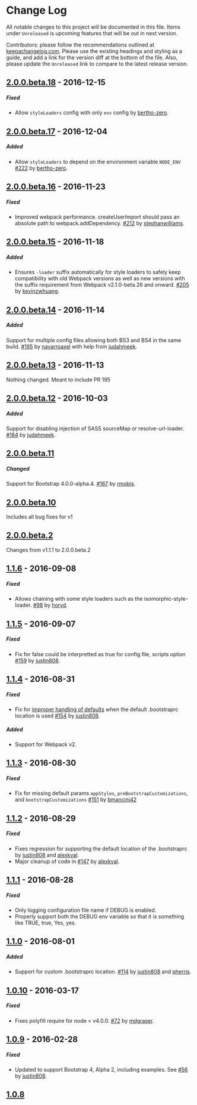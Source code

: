 # Change Log
All notable changes to this project will be documented in this file. Items under `Unreleased` is upcoming features that will be out in next version.

Contributors: please follow the recommendations outlined at [keepachangelog.com](http://keepachangelog.com/). Please use the existing headings and styling as a guide, and add a link for the version diff at the bottom of the file. Also, please update the `Unreleased` link to compare to the latest release version.

## [2.0.0.beta.18] - 2016-12-15
##### Fixed
- Allow `styleLoaders` config with only `env` config by [bertho-zero](https://github.com/bertho-zero).

## [2.0.0.beta.17] - 2016-12-04
##### Added
- Allow `styleLoaders` to depend on the environment variable `NODE_ENV` [#222](https://github.com/shakacode/bootstrap-loader/pull/222) by [bertho-zero](https://github.com/bertho-zero).

## [2.0.0.beta.16] - 2016-11-23
##### Fixed
- Improved webpack performance. createUserImport should pass an absolute path to webpack.addDependency. [#212](https://github.com/shakacode/bootstrap-loader/pull/212) by [stephanwilliams](https://github.com/stephanwilliams).

## [2.0.0.beta.15] - 2016-11-18
##### Added
- Ensures `-loader` suffix automatically for style loaders to safely keep compatibility with old Webpack versions as well as new versions with the suffix requirement from Webpack v2.1.0-beta.26 and onward. [#205](https://github.com/shakacode/bootstrap-loader/pull/205) by [kevinzwhuang](https://github.com/kevinzwhuang).

## [2.0.0.beta.14] - 2016-11-14
##### Added
Support for multiple config files allowing both BS3 and BS4 in the same build. [#195](https://github.com/shakacode/bootstrap-loader/pull/195) by [navarroaxel](https://github.com/navarroaxel) with help from [judahmeek](https://github.com/judahmeek).

## [2.0.0.beta.13] - 2016-11-13
Nothing changed. Meant to include PR 195

## [2.0.0.beta.12] - 2016-10-03
##### Added
Support for disabling injection of SASS sourceMap or resolve-url-loader. [#184](https://github.com/shakacode/bootstrap-loader/pull/184) by [judahmeek](https://github.com/judahmeek).

## [2.0.0.beta.11]
##### Changed
Support for Bootstrap 4.0.0-alpha.4. [#167](https://github.com/shakacode/bootstrap-loader/pull/167/files) by [rmobis](https://github.com/rmobis).

## [2.0.0.beta.10]
Includes all bug fixes for v1

## [2.0.0.beta.2]
Changes from v1.1.1 to 2.0.0.beta.2

## [1.1.6] - 2016-09-08
##### Fixed
- Allows chaining with some style loaders such as the isomorphic-style-loader. [#98](https://github.com/shakacode/bootstrap-loader/pulls/98) by [horyd](https://github.com/horyd).

## [1.1.5] - 2016-09-07
##### Fixed
- Fix for false could be interpretted as true for config file, scripts option [#159](https://github.com/shakacode/bootstrap-loader/pulls/159) by [justin808](https://github.com/justin808).

## [1.1.4] - 2016-08-31
##### Fixed
- Fix for [improper handling of defaults](https://github.com/shakacode/bootstrap-loader/issues/152) when the default .bootstraprc location is used [#154](https://github.com/shakacode/bootstrap-loader/issues/154) by [justin808](https://github.com/justin808).

##### Added
- Support for Webpack v2.

## [1.1.3] - 2016-08-30
##### Fixed
- Fix for missing default params `appStyles`, `preBootstrapCustomizations`, and `bootstrapCustomizations` [#151](https://github.com/shakacode/bootstrap-loader/issues/151) by [bmancini42](https://github.com/bmancini42)

## [1.1.2] - 2016-08-29
##### Fixed
- Fixes regression for supporting the default location of the .bootstraprc by [justin808](https://github.com/justin808) and [alexkval](https://github.com/alexkval).
- Major cleanup of code in [#147](https://github.com/shakacode/bootstrap-loader/pull/147) by [alexkval](https://github.com/alexkval).

## [1.1.1] - 2016-08-28
##### Fixed
- Only logging configuration file name if DEBUG is enabled.
- Properly support both the DEBUG env variable so that it is something like TRUE, true, Yes, yes.

## [1.1.0] - 2016-08-01
##### Added
- Support for custom .bootstraprc location. [#114](https://github.com/shakacode/bootstrap-loader/pull/114) by [justin808](https://github.com/justin808) and [pherris](https://github.com/pherris).

## [1.0.10] - 2016-03-17
##### Fixed
- Fixes polyfill require for node < v4.0.0. [#72](https://github.com/shakacode/bootstrap-loader/pull/72) by [mdgraser](https://github.com/mdgraser).

## [1.0.9] - 2016-02-28
##### Fixed
- Updated to support Bootstrap 4, Alpha 2, including examples. See [#56](https://github.com/shakacode/bootstrap-loader/pull/56) by [justin808](https://github.com/justin808).

## [1.0.8]

[Unreleased]: https://github.com/shakacode/bootstrap-loader/compare/2.0.0-beta.18...master
[2.0.0.beta.18]: https://github.com/shakacode/bootstrap-loader/compare/2.0.0-beta.17...2.0.0-beta.18
[2.0.0.beta.17]: https://github.com/shakacode/bootstrap-loader/compare/2.0.0-beta.16...2.0.0-beta.17
[2.0.0.beta.16]: https://github.com/shakacode/bootstrap-loader/compare/2.0.0-beta.15...2.0.0-beta.16
[2.0.0.beta.15]: https://github.com/shakacode/bootstrap-loader/compare/2.0.0-beta.14...2.0.0-beta.15
[2.0.0.beta.14]: https://github.com/shakacode/bootstrap-loader/compare/2.0.0-beta.13...2.0.0-beta.14
[2.0.0.beta.13]: https://github.com/shakacode/bootstrap-loader/compare/2.0.0-beta.12...2.0.0-beta.13
[2.0.0.beta.12]: https://github.com/shakacode/bootstrap-loader/compare/2.0.0-beta.11...2.0.0-beta.12
[2.0.0.beta.11]: https://github.com/shakacode/bootstrap-loader/compare/2.0.0-beta.10...2.0.0-beta.11
[2.0.0.beta.10]: https://github.com/shakacode/bootstrap-loader/compare/v2.0.0-beta.2...2.0.0-beta.10
[2.0.0.beta.2]: https://github.com/shakacode/bootstrap-loader/compare/1.1.0...v2.0.0-beta.2
[1.1.6]: https://github.com/shakacode/bootstrap-loader/compare/1.1.5...1.1.6
[1.1.5]: https://github.com/shakacode/bootstrap-loader/compare/1.1.4...1.1.5
[1.1.4]: https://github.com/shakacode/bootstrap-loader/compare/1.1.3...1.1.4
[1.1.3]: https://github.com/shakacode/bootstrap-loader/compare/1.1.2...1.1.3
[1.1.2]: https://github.com/shakacode/bootstrap-loader/compare/1.1.1...1.1.2
[1.1.1]: https://github.com/shakacode/bootstrap-loader/compare/1.1.0...1.1.1
[1.1.0]: https://github.com/shakacode/bootstrap-loader/compare/1.0.10...1.1.0
[1.0.10]: https://github.com/shakacode/bootstrap-loader/compare/1.0.9...1.0.10
[1.0.9]: https://github.com/shakacode/bootstrap-loader/compare/1.0.8...1.0.9
[1.0.8]: https://github.com/shakacode/bootstrap-loader/compare/1.0.7...1.0.8
